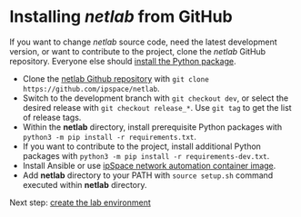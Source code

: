 # Installing *netlab* from GitHub

If you want to change *netlab* source code, need the latest development version, or want to contribute to the project, clone the *netlab* GitHub repository. Everyone else should [install the Python package](package).

* Clone the [netlab Github repository](https://github.com/ipspace/netlab) with `git clone https://github.com/ipspace/netlab`.
* Switch to the development branch with `git checkout dev`, or select the desired release with `git checkout release_*`. Use `git tag` to get the list of release tags.
* Within the **netlab** directory, install prerequisite Python packages with `python3 -m pip install -r requirements.txt`.
* If you want to contribute to the project, install additional Python packages with `python3 -m pip install -r requirements-dev.txt`.
* Install Ansible or use [ipSpace network automation container image](https://hub.docker.com/r/ipspace/automation). 
* Add **netlab** directory to your PATH with `source setup.sh` command executed within **netlab** directory.

Next step: [create the lab environment](lab)

